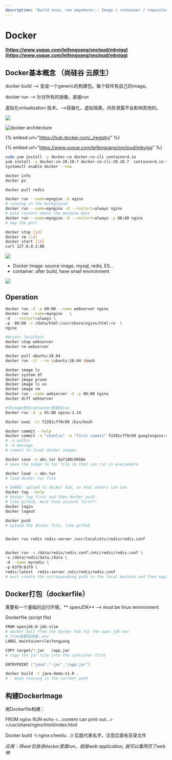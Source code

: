 ```yaml
---
description: 'Build once, run anywhere::: Image / container / repository'
---
```


# Docker

#### [https://www.yuque.com/leifengyang/oncloud/mbvigg](https://www.yuque.com/leifengyang/oncloud/mbvigg)

## Docker基本概念 （尚硅谷 云原生）

  docker build --> 变成一个generic的构建包。每个软件有自己的image。

 docker run --> 针对所有的镜像，直接run

 虚拟化virtualization 技术。-->容器化，虚拟隔离，内存泄露不会影响其他的。

![](<../.gitbook/assets/image (351).png>)

![ docker architecture](<../.gitbook/assets/image (352).png>)

{% embed url="https://hub.docker.com/_/registry" %}

{% embed url="https://www.yuque.com/leifengyang/oncloud/mbvigg" %}

```bash
sudo yum install -y docker-ce docker-ce-cli containerd.io
yum install -y docker-ce-20.10.7 docker-ce-cli-20.10.7  containerd.io-1.4.6
systemctl enable docker --now

docker info
docker ps

docker pull redis

docker run --name=mynginx -d nginx
# running in the background
docker run --name=mynginx -d --restart=always nginx
# auto restart whent the machine boot
docker run --name=mynginx -d --restart=always -p 88:80 nginx
# map the port

docker stop [id]
docker rm [id]
docker start [id]
curl 127.0.0.1:80
```

![](<../.gitbook/assets/image (353).png>)

* Docker Image: source image, mysql, redis, ES...
* container: after build, have small environment

![](<../.gitbook/assets/image (144).png>)

## Operation

```bash
docker run -d -p 80:80 --name webserver nginx
docker run --name=mynginx   \
-d  --restart=always \
-p  80:80 -v /data/html:/usr/share/nginx/html:ro  \
nginx

#Access localhost
docker stop webserver
docker rm webserver

docker pull ubuntu:18.04
docker run -it --rm \ubuntu:18.04 \bash

docker image ls
docker system df
docker image prune
docker image ls xx
docker image rm
docker run --name webserver -d -p 80:80 nginx
docker diff webserver

#将image放在container里面去run
Docker run -d -p 91:80 nginx:1.14  

docker exec -it f2281cff8c09 /bin/bash

docker commit --help
docker commit -a "chenliu" -m "first commit" f2281cff8c09 googlenginx:v1.0
# -a author
# -m message
# commit to lcoal docker images

docker save -o abc.tar 6a7188c9650e
# save the image to tar file so that can run in everywhere

docker load -i abc.tar
# load docker tar file

# SHARE: upload to docker hub, so that others can use.
docker tag --help
# docker tag first and then docker push
# like github, must have account first?!
docker login
docker logout

docker push
# upload the docker file, like github 


docker run redis redis-server /usr/local/etc/redis/redis.conf


docker run -v /data/redis/redis.conf:/etc/redis/redis.conf \
-v /data/redis/data:/data \
-d --name myredis \
-p 6379:6379 \
redis:latest  redis-server /etc/redis/redis.conf
# must create the corresponding path in the local machine and then map/mount
```

## Docker打包（dockerfile）

 需要有一个基础的运行环境，** openJDK** --> must be linux environment

Dockerfile (script file)

```bash
FROM openjdk:8-jdk-slim
# docker pull from the docker hub for the open jdk env
# from是基础镜像，env
LABEL maintainer=leifengyang

COPY target/*.jar   /app.jar
# copy the jar file into the container first

ENTRYPOINT ["java","-jar","/app.jar"]
```

```bash
docker build -t java-demo:v1.0 .
# . mean running in the current path

```

## 构建DockerImage

用Dockerfile构建： 

FROM nginx RUN echo <…content can print out…> >/usr/share/nginx/html/index.html 

Docker build -t nginx:chenliu . // 后面代表名字，注意后面有目录文件

_应用：将war包放进docker里面run，就是web application, 就可以看网页了web嘛_
